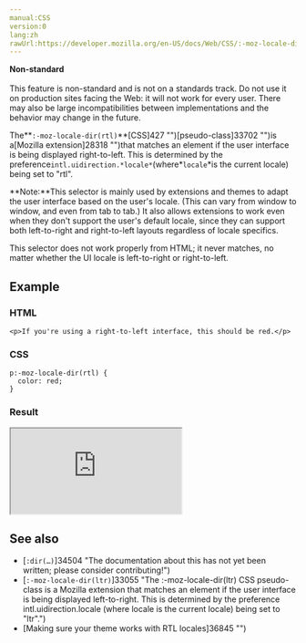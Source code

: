 ```yaml
---
manual:CSS
version:0
lang:zh
rawUrl:https://developer.mozilla.org/en-US/docs/Web/CSS/:-moz-locale-dir(rtl)
---
```






**Non-standard**<br></br>This feature is non-standard and is not on a standards track. Do not use it on production sites facing the Web: it will not work for every user. There may also be large incompatibilities between implementations and the behavior may change in the future.





The**`:-moz-locale-dir(rtl)`**[CSS]427 "")[pseudo-class]33702 "")is a[Mozilla extension]28318 "")that matches an element if the user interface is being displayed right-to-left. This is determined by the preference`intl.uidirection.*locale*`(where*`locale`*is the current locale) being set to &quot;rtl&quot;.



**Note:**This selector is mainly used by extensions and themes to adapt the user interface based on the user&#39;s locale. (This can vary from window to window, and even from tab to tab.) It also allows extensions to work even when they don&#39;t support the user&#39;s default locale, since they can support both left-to-right and right-to-left layouts regardless of locale specifics.




This selector does not work properly from HTML; it never matches, no matter whether the UI locale is left-to-right or right-to-left.



## Example<a name="Example"></a>

### HTML<a name="HTML"></a>

```
<p>If you're using a right-to-left interface, this should be red.</p>
```

### CSS<a name="CSS"></a>

```
p:-moz-locale-dir(rtl) {
  color: red;
}
```

### Result<a name="Result"></a>


<iframe src='https://mdn.mozillademos.org/en-US/docs/Web/CSS/:-moz-locale-dir(rtl)$samples/Example?revision=1383531' width='null' height='null'></iframe>



## See also<a name="See_also"></a>

* [`:dir(…)`]34504 "The documentation about this has not yet been written; please consider contributing!")
* [`:-moz-locale-dir(ltr)`]33055 "The :-moz-locale-dir(ltr) CSS pseudo-class is a Mozilla extension that matches an element if the user interface is being displayed left-to-right. This is determined by the preference intl.uidirection.locale (where locale is the current locale) being set to "ltr".")
* [Making sure your theme works with RTL locales]36845 "")



